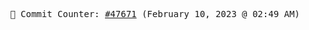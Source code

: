 <p align="center">
    <samp>
        📮 Commit Counter: <a href="https://github.com/Javascript-void0/Javascript-void0/commits/main">#47671</a> (February 10, 2023 @ 02:49 AM)
    </samp>
</p>